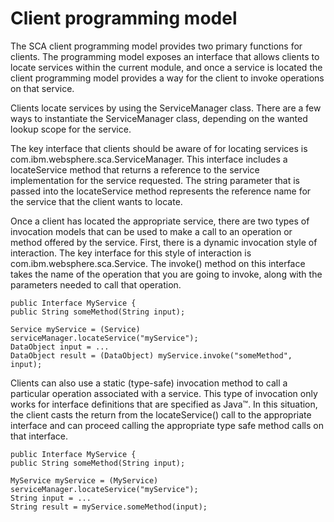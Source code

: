 <!-- image -->

# Client programming model

The SCA client programming model provides two primary functions
for clients. The programming model exposes an interface that allows
clients to locate services within the current module, and once a service
is located the client programming model provides a way for the client
to invoke operations on that service.

Clients locate services by using the ServiceManager class. There
are a few ways to instantiate the ServiceManager class, depending
on the wanted lookup scope for the service.

The key interface that clients should be aware of for locating
services is com.ibm.websphere.sca.ServiceManager.
This interface includes a locateService method that returns a reference
to the service implementation for the service requested. The string
parameter that is passed into the locateService method represents
the reference name for the service that the client wants to locate.

Once a client has located the appropriate service, there are two
types of invocation models that can be used to make a call to an operation
or method offered by the service. First, there is a dynamic invocation style
of interaction. The key interface for this style of interaction is com.ibm.websphere.sca.Service.
The invoke() method on this interface takes the name of the operation
that you are going to invoke, along with the parameters needed to
call that operation.

```
public Interface MyService {
public String someMethod(String input);

Service myService = (Service) serviceManager.locateService("myService");
DataObject input = ...
DataObject result = (DataObject) myService.invoke("someMethod", input);
```

Clients can also use a static (type-safe) invocation method
to call a particular operation associated with a service. This type
of invocation only works for interface definitions that are specified
as Java™. In this situation,
the client casts the return from the locateService() call to the appropriate
interface and can proceed calling the appropriate type safe method
calls on that interface.

```
public Interface MyService {
public String someMethod(String input);

MyService myService = (MyService) serviceManager.locateService("myService");
String input = ...
String result = myService.someMethod(input);
```